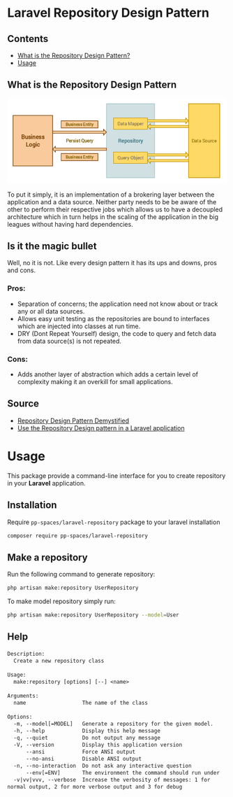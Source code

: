 # Laravel Repository Design Pattern

## Contents

- [What is the Repository Design Pattern?](#what-is-the-repository-design-pattern)
- [Usage](#usage)

## What is the Repository Design Pattern

![Repository Design Pattern](assets/repository_pattern.png)

To put it simply, it is an implementation of a brokering layer between the application and a data source. Neither party needs to be be aware of the other to perform their respective jobs which allows us to have a decoupled architecture which in turn helps in the scaling of the application in the big leagues without having hard dependencies.

## Is it the magic bullet

Well, no it is not. Like every design pattern it has its ups and downs, pros and cons.

### Pros:

- Separation of concerns; the application need not know about or track any or all data sources.
- Allows easy unit testing as the repositories are bound to interfaces which are injected into classes at run time.
- DRY (Dont Repeat Yourself) design, the code to query and fetch data from data source(s) is not repeated.

### Cons:

- Adds another layer of abstraction which adds a certain level of complexity making it an overkill for small applications.

## Source

- [Repository Design Pattern Demystified](https://www.sitepoint.com/repository-design-pattern-demystified/)
- [Use the Repository Design pattern in a Laravel application](https://medium.com/employbl/use-the-repository-design-pattern-in-a-laravel-application-13f0b46a3dce)

# Usage

This package provide a command-line interface for you to create repository in your **Laravel** application.

## Installation

Require `pp-spaces/laravel-repository` package to your laravel installation

```sh
composer require pp-spaces/laravel-repository
```

## Make a repository

Run the following command to generate repository:

```sh
php artisan make:repository UserRepository
```

To make model repository simply run:

```sh
php artisan make:repository UserRepository --model=User
```

## Help

```
Description:
  Create a new repository class

Usage:
  make:repository [options] [--] <name>

Arguments:
  name                  The name of the class

Options:
  -m, --model[=MODEL]   Generate a repository for the given model.
  -h, --help            Display this help message
  -q, --quiet           Do not output any message
  -V, --version         Display this application version
      --ansi            Force ANSI output
      --no-ansi         Disable ANSI output
  -n, --no-interaction  Do not ask any interactive question
      --env[=ENV]       The environment the command should run under
  -v|vv|vvv, --verbose  Increase the verbosity of messages: 1 for normal output, 2 for more verbose output and 3 for debug
```
